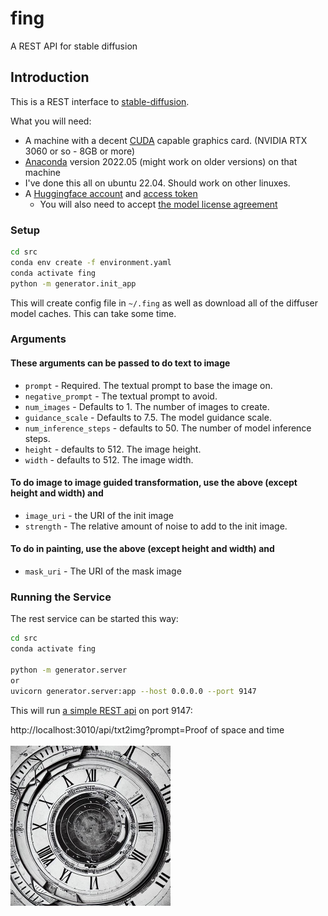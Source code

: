 # fing

A REST API for stable diffusion

## Introduction

This is a REST interface to [stable-diffusion](https://github.com/CompVis/stable-diffusion).

What you will need:

- A machine with a decent [CUDA](https://developer.nvidia.com/cuda-downloads) capable graphics card. (NVIDIA RTX 3060 or so - 8GB or more)
- [Anaconda](https://www.anaconda.com/) version 2022.05 (might work on older versions) on that machine
- I've done this all on ubuntu 22.04. Should work on other linuxes.
- A [Huggingface account](https://huggingface.co/welcome) and [access token](https://huggingface.co/settings/tokens)
  - You will also need to accept [the model license agreement](https://huggingface.co/CompVis/stable-diffusion-v1-4)

### Setup

```bash
cd src
conda env create -f environment.yaml
conda activate fing
python -m generator.init_app
```

This will create config file in `~/.fing` as well as download all of the diffuser model caches. This can take some time.

### Arguments

#### These arguments can be passed to do text to image

- `prompt` - Required. The textual prompt to base the image on.
- `negative_prompt` - The textual prompt to avoid.
- `num_images` - Defaults to 1. The number of images to create.
- `guidance_scale` - Defaults to 7.5. The model guidance scale.
- `num_inference_steps` - defaults to 50. The number of model inference steps.
- `height` - defaults to 512. The image height.
- `width` - defaults to 512. The image width.

#### To do image to image guided transformation, use the above (except height and width) and

- `image_uri` - the URI of the init image
- `strength` - The relative amount of noise to add to the init image.

#### To do in painting, use the above (except height and width) and

- `mask_uri` - The URI of the mask image

### Running the Service

The rest service can be started this way:

```bash
cd src
conda activate fing

python -m generator.server
or 
uvicorn generator.server:app --host 0.0.0.0 --port 9147
```

This will run [a simple REST api](https://dkackman.github.io/fing/) on port 9147:

<div>
http://localhost:3010/api/txt2img?prompt=Proof of space and time
</div>

<br>

<img src="post.jpg" width="256" height="256" alt="Proof of space and time."/>

